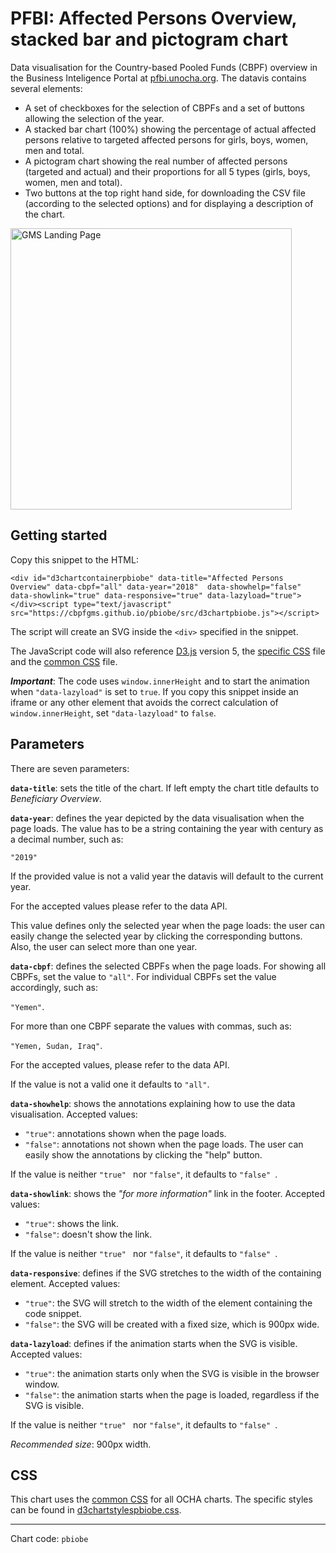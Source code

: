 # PFBI: Affected Persons Overview, stacked bar and pictogram chart

Data visualisation for the Country-based Pooled Funds (CBPF) overview in the Business Inteligence Portal at [pfbi.unocha.org](https://pfbi.unocha.org). The datavis contains several elements:

- A set of checkboxes for the selection of CBPFs and a set of buttons allowing the selection of the year.
- A stacked bar chart (100%) showing the percentage of actual affected persons relative to targeted affected persons for girls, boys, women, men and total.
- A pictogram chart showing the real number of affected persons (targeted and actual) and their proportions for all 5 types (girls, boys, women, men and total).
- Two buttons at the top right hand side, for downloading the CSV file (according to the selected options) and for displaying a description of the chart.

<img alt="GMS Landing Page" src="https://cbpfgms.github.io/img/thumbnails/pbiobe.png" width="450">

## Getting started

Copy this snippet to the HTML:

```<div id="d3chartcontainerpbiobe" data-title="Affected Persons Overview" data-cbpf="all" data-year="2018"  data-showhelp="false" data-showlink="true" data-responsive="true" data-lazyload="true"></div><script type="text/javascript" src="https://cbpfgms.github.io/pbiobe/src/d3chartpbiobe.js"></script>```

The script will create an SVG inside the `<div>` specified in the snippet.

The JavaScript code will also reference [D3.js](https://d3js.org) version 5, the [specific CSS](https://github.com/CBPFGMS/cbpfgms.github.io/raw/master/css/d3chartstylespbiobe.css) file and the [common CSS](https://github.com/CBPFGMS/cbpfgms.github.io/raw/master/css/d3chartstyles.css) file.

***Important***: The code uses `window.innerHeight`  and to start the animation when `"data-lazyload"` is set to `true`. If you copy this snippet inside an iframe or any other element that avoids the correct calculation of `window.innerHeight`, set `"data-lazyload"` to `false`.

## Parameters

There are seven parameters:

**`data-title`**: sets the title of the chart. If left empty the chart title defaults to *Beneficiary Overview*.

**`data-year`**: defines the year depicted by the data visualisation when the page loads. The value has to be a string containing the year with century as a decimal number, such as:

 `"2019"`

If the provided value is not a valid year the datavis will default to the current year.

For the accepted values please refer to the data API.

This value defines only the selected year when the page loads: the user can easily change the selected year by clicking the corresponding buttons. Also, the user can select more than one year.

**`data-cbpf`**: defines the selected CBPFs when the page loads. For showing all CBPFs, set the value to `"all"`. For individual CBPFs set the value accordingly, such as:

`"Yemen"`.

For more than one CBPF separate the values with commas, such as:

`"Yemen, Sudan, Iraq"`.

For the accepted values, please refer to the data API.

If the value is not a valid one it defaults to `"all"`.

**`data-showhelp`**: shows the annotations explaining how to use the data visualisation. Accepted values:

- `"true"`: annotations shown when the page loads.
- `"false"`: annotations not shown when the page loads. The user can easily show the annotations by clicking the "help" button.

If the value is neither `"true" ` nor `"false"`, it defaults to `"false" `.

**`data-showlink`**: shows the *"for more information"* link in the footer. Accepted values:

- `"true"`: shows the link.
- `"false"`: doesn't show the link.

If the value is neither `"true" ` nor `"false"`, it defaults to `"false" `.

**`data-responsive`**: defines if the SVG stretches to the width of the containing element. Accepted values:

- `"true"`: the SVG will stretch to the width of the element containing the code snippet.
- `"false"`: the SVG will be created with a fixed size, which is 900px wide.

**`data-lazyload`**: defines if the animation starts when the SVG is visible. Accepted values:

- `"true"`: the animation starts only when the SVG is visible in the browser window.
- `"false"`: the animation starts when the page is loaded, regardless if the SVG is visible.

If the value is neither `"true" ` nor `"false"`, it defaults to `"false" `.

*Recommended size*: 900px width.


## CSS

This chart uses the [common CSS](https://github.com/CBPFGMS/cbpfgms.github.io/raw/master/css/) for all OCHA charts. The specific styles can be found in [d3chartstylespbiobe.css](https://github.com/CBPFGMS/cbpfgms.github.io/blob/master/css/d3chartstylespbiobe.css).

---
Chart code: `pbiobe`
